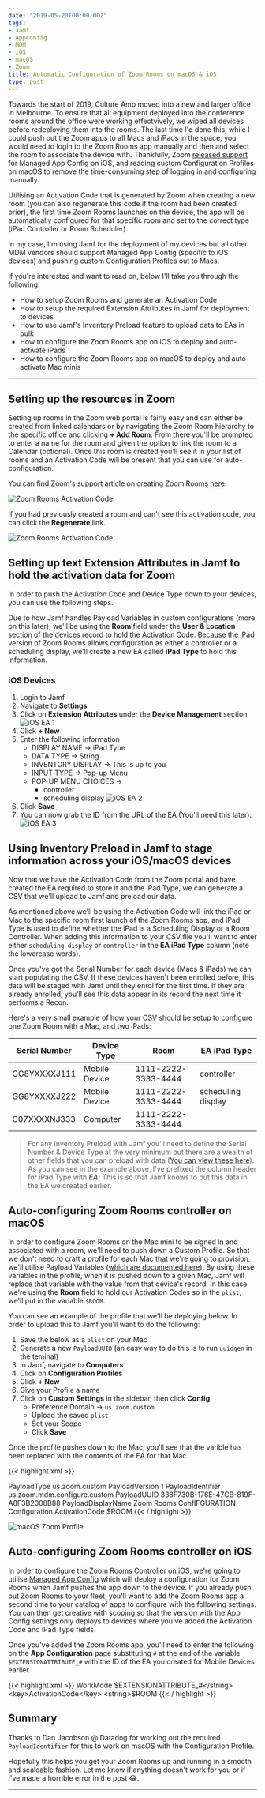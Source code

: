 ```yaml
---
date: "2019-05-20T00:00:00Z"
tags:
- Jamf
- AppConfig
- MDM
- iOS
- macOS
- Zoom
title: Automatic Configuration of Zoom Rooms on macOS & iOS
type: post
---
```


Towards the start of 2019, Culture Amp moved into a new and larger office in Melbourne. To ensure that all equipment deployed into the conference rooms around the office were working effectvively, we wiped all devices before redeploying them into the rooms. The last time I'd done this, while I could push out the Zoom apps to all Macs and iPads in the space, you would need to login to the Zoom Rooms app manually and then and select the room to associate the device with. Thankfully, Zoom [released support][1] for Managed App Config on iOS, and reading custom Configuration Profiles on macOS to remove the time-consuming step of logging in and configuring manually.

Utilising an Activation Code that is generated by Zoom when creating a new room (you can also regenerate this code if the room had been created prior), the first time Zoom Rooms launches on the device, the app will be automatically configured for that specific room and set to the correct type (iPad Controller or Room Scheduler).

In my case, I'm using Jamf for the deployment of my devices but all other MDM vendors should support Managed App Config (specific to iOS devices) and pushing custom Configuration Profiles out to Macs.

If you're interested and want to read on, below I'll take you through the following:

- How to setup Zoom Rooms and generate an Activation Code
- How to setup the required Extension Attributes in Jamf for deployment to devices
- How to use Jamf's Inventory Preload feature to upload data to EAs in bulk
- How to configure the Zoom Rooms app on iOS to deploy and auto-activate iPads
- How to configure the Zoom Rooms app on macOS to deploy and auto-activate Mac minis

---------------

## Setting up the resources in Zoom
Setting up rooms in the Zoom web portal is fairly easy and can either be created from linked calendars or by navigating the Zoom Room hierarchy to the specific office and clicking **+ Add Room**. From there you'll be prompted to enter a name for the room and given the option to link the room to a Calendar (optional). Once this room is created you'll see it in your list of rooms and an Activation Code will be present that you can use for auto-configuration.

You can find Zoom's support article on creating Zoom Rooms [here][2].

![Zoom Rooms Activation Code](/images/zoom_auto_config/zoom_1.png)

If you had previously created a room and can't see this activation code, you can click the **Regenerate** link.

![Zoom Rooms Activation Code](/images/zoom_auto_config/zoom_2.png)

## Setting up text Extension Attributes in Jamf to hold the activation data for Zoom
In order to push the Activation Code and Device Type down to your devices, you can use the following steps. 

Due to how Jamf handles Payload Variables in custom configurations (more on this later), we'll be using the **Room** field under the **User & Location** section of the devices record to hold the Activation Code. Because the iPad version of Zoom Rooms allows configuration as either a controller or a scheduling display, we'll create a new EA called **iPad Type** to hold this information.

### iOS Devices
1. Login to Jamf
1. Navigate to **Settings**
1. Click on **Extension Attributes** under the **Device Management** section
![iOS EA 1](/images/zoom_auto_config/iOS_EA_1.png)
1. Click **+ New**
1. Enter the following information
    - DISPLAY NAME -> iPad Type
    - DATA TYPE -> String
    - INVENTORY DISPLAY -> This is up to you
    - INPUT TYPE -> Pop-up Menu
    - POP-UP MENU CHOICES ->
        - controller
        - scheduling display
    ![iOS EA 2](/images/zoom_auto_config/iOS_EA_2.png)
1. Click **Save**
1. You can now grab the ID from the URL of the EA (You'll need this later). 
![iOS EA 3](/images/zoom_auto_config/iOS_EA_3.png)

## Using Inventory Preload in Jamf to stage information across your iOS/macOS devices
Now that we have the Activation Code from the Zoom portal and have created the EA required to store it and the iPad Type, we can generate a CSV that we'll upload to Jamf and preload our data.

As mentioned above we'll be using the Activation Code will link the iPad or Mac to the specific room first launch of the Zoom Rooms app, and iPad Type is used to define whether the iPad is a Scheduling Display or a Room Controller. When adding this information to your CSV file you'll want to enter either `scheduling display` or `controller` in the **EA iPad Type** column (note the lowercase words).

Once you've got the Serial Number for each device (Macs & iPads) we can start populating the CSV. If these devices haven't been enrolled before, this data will be staged with Jamf until they enrol for the first time. If they are already enrolled, you'll see this data appear in its record the next time it performs a Recon.

Here's a very small example of how your CSV should be setup to configure one Zoom Room with a Mac, and two iPads:


|Serial Number 	    | Device Type   	| Room  	            | EA iPad Type       	|
|---------------    |---------------    |---------------------  |--------------------   |
| GG8YXXXXJ111  	| Mobile Device 	| 1111-2222-3333-4444 	| controller         	|
| GG8YXXXXJ222  	| Mobile Device 	| 1111-2222-3333-4444 	| scheduling display 	|
| C07XXXXNJ333  	| Computer      	| 1111-2222-3333-4444 	|                    	|

>For any Inventory Preload with Jamf you'll need to define the Serial Number & Device Type at the very minimum but there are a wealth of other fields that you can preload with data ([You can view these here][3]). As you can see in the example above, I've prefixed the column header for iPad Type with ***EA***; This is so that Jamf knows to put this data in the EA we created earlier.

## Auto-configuring Zoom Rooms controller on macOS
In order to configure Zoom Rooms on the Mac mini to be signed in and associated with a room, we'll need to push down a Custom Profile. So that we don't need to craft a profile for each Mac that we're going to provision, we'll utilise Payload Variables ([which are documented here][4]). By using these variables in the profile, when it is pushed down to a given Mac, Jamf will replace that variable with the value from that device's record. In this case we're using the **Room** field to hold our Activation Codes so in the `plist`, we'll put in the variable `$ROOM`. 

You can see an example of the profile that we'll be deploying below. In order to upload this to Jamf you'll want to do the following:

1. Save the below as a `plist` on your Mac
1. Generate a new `PayloadUUID` (an easy way to do this is to run `uuidgen` in the teminal)
1. In Jamf, navigate to **Computers**
1. Click on **Configuration Profiles**
1. Click **+ New**
1. Give your Profile a name
1. Click on **Custom Settings** in the sidebar, then click **Config**
    - Preference Domain -> `us.zoom.custom`
    - Upload the saved `plist`
    - Set your Scope
    - Click **Save**

Once the profile pushes down to the Mac, you'll see that the varible has been replaced with the contents of the EA for that Mac.

{{< highlight xml >}}
<?xml version="1.0" encoding="UTF-8"?>
<!DOCTYPE plist PUBLIC "-//Apple//DTD PLIST 1.0//EN" "http://www.apple.com/DTDs/PropertyList-1.0.dtd">
<plist version="1.0">
    <dict>
        <key>PayloadType</key>
        <string>us.zoom.custom</string>
        <key>PayloadVersion</key>
        <integer>1</integer>
        <key>PayloadIdentifier</key>
        <string>us.zoom.mdm.configure.custom</string>
        <key>PayloadUUID</key>
        <string>338F730B-176E-47CB-819F-A8F3B2008B88</string>
        <key>PayloadDisplayName</key>
        <string>Zoom Rooms ConfIFGURATION</string>
        <key>Configuration</key>
        <dict>
            <key>ActivationCode</key>
            <string>$ROOM</string>
        </dict>
    </dict>
</plist>
{{< / highlight >}}

![macOS Zoom Profile](/images/zoom_auto_config/macOS_profile.png)

## Auto-configuring Zoom Rooms controller on iOS
In order to configure the Zoom Rooms Controller on iOS, we're going to utilise [Managed App Config][5] which will deploy a configuration for Zoom Rooms when Jamf pushes the app down to the device. If you already push out Zoom Rooms to your fleet, you'll want to add the Zoom Rooms app a second time to your catalog of apps to configure with the following settings. You can then get creative with scoping so that the version with the App Config settings only deploys to devices where you've added the Activation Code and iPad Type fields.

Once you've added the Zoom Rooms app, you'll need to enter the following on the **App Configuration** page substituting `#` at the end of the variable `$EXTENSIONATTRIBUTE_#` with the ID of the EA you created for Mobile Devices earlier.

{{< highlight xml >}}
<dict>
    <key>WorkMode</key>
    <string>$EXTENSIONATTRIBUTE_#</string>
    <key>ActivationCode</key>
    <string>$ROOM</string>
</dict>
{{< / highlight >}}

## Summary
Thanks to Dan Jacobson @ Datadog for working out the required `PayloadIdentifier` for this to work on macOS with the Configuration Profile.

Hopefully this helps you get your Zoom Rooms up and running in a smooth and scaleable fashion. Let me know if anything doesn't work for you or if I've made a horrible error in the post 😂.

---
[1]: https://support.zoom.us/hc/en-us/articles/360021322672-Auto-Sign-in-for-Zoom-Rooms
[2]: https://support.zoom.us/hc/en-us/articles/202822279-Add-Zoom-Rooms-on-Web-Portal
[3]: https://docs.jamf.com/10.12.0/jamf-pro/administrator-guide/Inventory_Preload.html
[4]: https://docs.jamf.com/10.12.0/jamf-pro/administrator-guide/Computer_Configuration_Profiles.html
[5]: https://www.appconfig.org/
